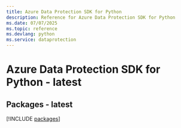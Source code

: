 ```yaml
---
title: Azure Data Protection SDK for Python
description: Reference for Azure Data Protection SDK for Python
ms.date: 07/07/2025
ms.topic: reference
ms.devlang: python
ms.service: dataprotection
---
```

# Azure Data Protection SDK for Python - latest
## Packages - latest
[!INCLUDE [packages](data-protection-index.md)]